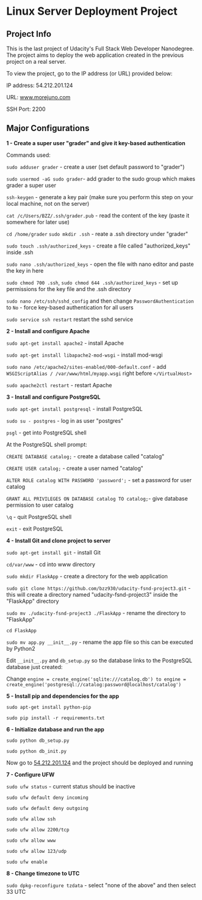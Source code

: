 # Linux Server Deployment Project

## Project Info
This is the last project of Udacity's Full Stack Web Developer Nanodegree.
The project aims to deploy the web application created in the previous project on
a real server.

To view the project, go to the IP address (or URL) provided below:

IP address: 54.212.201.124

URL: www.morejuno.com

SSH Port: 2200

## Major Configurations
**1 - Create a super user "grader" and give it key-based authentication**

Commands used:

`sudo adduser grader` - create a user (set default password to "grader")

`sudo usermod -aG sudo grader`- add grader to the sudo group which makes grader a super user

`ssh-keygen` - generate a key pair (make sure you perform this step on your local machine, not on the server)

`cat /c/Users/BZZ/.ssh/grader.pub` - read the content of the key (paste it somewhere for later use)

`cd /home/grader`
`sudo mkdir .ssh` - reate a .ssh directory under "grader"

`sudo touch .ssh/authorized_keys` - create a file called "authorized_keys" inside .ssh

`sudo nano .ssh/authorized_keys` - open the file with nano editor and paste the key in here

`sudo chmod 700 .ssh`, `sudo chmod 644 .ssh/authorized_keys` - set up permissions for the key file and the .ssh directory

`sudo nano /etc/ssh/sshd_config` and then change `PasswordAuthentication` to `No` - force key-based authentication for all users

`sudo service ssh restart` restart the sshd service

**2 - Install and configure Apache**

`sudo apt-get install apache2` - install Apache

`sudo apt-get install libapache2-mod-wsgi` - install mod-wsgi

`sudo nano /etc/apache2/sites-enabled/000-default.conf` - add `WSGIScriptAlias / /var/www/html/myapp.wsgi` right before `</VirtualHost>`

`sudo apache2ctl restart` - restart Apache

**3 - Install and configure PostgreSQL**

`sudo apt-get install postgresql` - install PostgreSQL

`sudo su - postgres` - log in as user "postgres"

`psgl` - get into PostgreSQL shell

At the PostgreSQL shell prompt:

`CREATE DATABASE catalog;` - create a database called "catalog"

`CREATE USER catalog;` - create a user named "catalog"

`ALTER ROLE catalog WITH PASSWORD 'password';` - set a password for user catalog

`GRANT ALL PRIVILEGES ON DATABASE catalog TO catalog;`- give database permission to user catalog

`\q` - quit PostgreSQL shell

`exit` - exit PostgreSQL

**4 - Install Git and clone project to server**

`sudo apt-get install git` - install Git

`cd/var/www` - cd into www directory

`sudo mkdir FlaskApp` - create a directory for the web application

`sudo git clone https://github.com/bzz930/udacity-fsnd-project3.git` - this will create a directory named "udacity-fsnd-project3" inside the "FlaskApp" directory

`sudo mv ./udacity-fsnd-project3 ./FlaskApp` - rename the directory to "FlaskApp"

`cd FlaskApp`

`sudo mv app.py __init__.py` - rename the app file so this can be executed by Python2

Edit `__init__.py` and `db_setup.py` so the database links to the PostgreSQL database just created:

Change `engine = create_engine('sqlite:///catalog.db') to engine = create_engine('postgresql://catalog:password@localhost/catalog')`

 **5 - Install pip and dependencies for the app**

 `sudo apt-get install python-pip`

 `sudo pip install -r requirements.txt`


 **6 - Initialize database and run the app**

`sudo python db_setup.py`

`sudo python db_init.py`

Now go to [54.212.201.124](54.212.201.124) and the project should be deployed and running

**7 - Configure UFW**

`sudo ufw status` - current status should be inactive

`sudo ufw default deny incoming`

`sudo ufw default deny outgoing`

`sudo ufw allow ssh`

`sudo ufw allow 2200/tcp`

`sudo ufw allow www`

`sudo ufw allow 123/udp`

`sudo ufw enable`

**8 - Change timezone to UTC**

`sudo dpkg-reconfigure tzdata` -
select "none of the above" and then select 33 UTC
